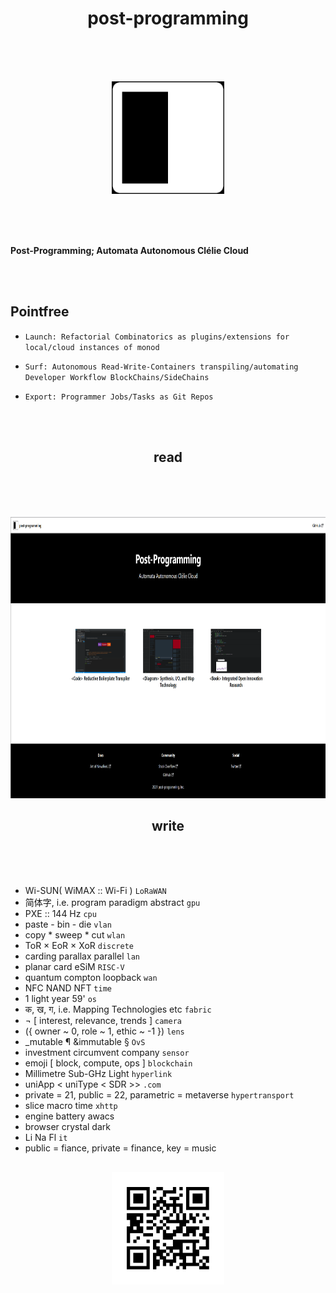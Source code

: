 <h1 align="center">post-programming</h1>

  <br/>
  <br/>
  <br/>
 
  
  <p align="center">
  <img alt="Code" src="https://raw.githubusercontent.com/qzjzx/post-programming/main/website/static/img/icon.png" height="180" />
  </p>
  
  <br/>
  <br/>
  <br/>
  
  <b>
  
  Post-Programming; Automata Autonomous Clélie Cloud </b>
  
  <br/>
  <br/>
 
  
  ## Pointfree

* `Launch: Refactorial Combinatorics as plugins/extensions for local/cloud instances of monod`
* `Surf: Autonomous Read-Write-Containers transpiling/automating Developer Workflow BlockChains/SideChains`
* `Export: Programmer Jobs/Tasks as Git Repos`
  
  <br/>
  <br/>

<h2 align="center">read</h2>

  <br/>
  <br/>
  <br/>
 
  
  <p align="center">
  <img alt="Code" src="https://raw.githubusercontent.com/qzjzx/post-programming/main/read.png" height="450" />
  </p>

<h2 align="center">write</h2>

  <br/>
  <br/>
  <br/>

* Wi-SUN( WiMAX :: Wi-Fi ) `LoRaWAN`
* 简体字, i.e. program paradigm abstract `gpu`
* PXE :: 144 Hz `cpu`
* paste - bin - die `vlan`
* copy * sweep * cut `wlan`
* ToR × EoR × XoR `discrete`
* carding parallax parallel `lan`
* planar card eSiM `RISC-V`
* quantum compton loopback `wan`
* NFC NAND NFT `time`
* 1 light year 59' `os`
* क, ख, ग, i.e. Mapping Technologies etc `fabric`
* ¬ [ interest, relevance, trends ] `camera`
* ({ owner ~ 0, role ~ 1, ethic ~ -1 }) `lens`
* _mutable ¶ &immutable § `OvS`
* investment circumvent company `sensor`
* emoji [ block, compute, ops ] `blockchain`
* Millimetre Sub-GHz Light `hyperlink`
* uniApp < uniType < SDR >> `.com`
* private = 21, public = 22, parametric = metaverse `hypertransport`
* slice macro time `xhttp`
* engine battery awacs
* browser crystal dark
* Li Na Fl `it`
* public = fiance, private = finance, key = music

##


 <p align="center">
  <img alt="Code" src="https://raw.githubusercontent.com/qzjzx/post-programming/main/write.png" height="180" />
  </p>
